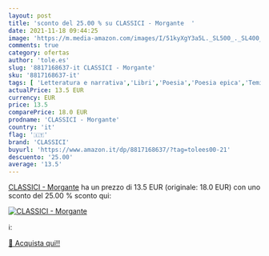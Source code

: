 ```yaml
---
layout: post
title: 'sconto del 25.00 % su CLASSICI - Morgante  '
date: 2021-11-18 09:44:25
image: 'https://m.media-amazon.com/images/I/51kyXgY3a5L._SL500_._SL400_.jpg'
comments: true
category: ofertas
author: 'tole.es'
slug: '8817168637-it CLASSICI - Morgante'
sku: '8817168637-it'
tags: [ 'Letteratura e narrativa','Libri','Poesia','Poesia epica','Temi e stili poetici','classici', ]
actualPrice: 13.5 EUR
currency: EUR
price: 13.5
comparePrice: 18.0 EUR
prodname: 'CLASSICI - Morgante'
country: 'it'
flag: '🇮🇹'
brand: 'CLASSICI'
buyurl: 'https://www.amazon.it/dp/8817168637/?tag=tolees00-21'
descuento: '25.00'
average: '13.5'
---
```


[CLASSICI - Morgante](https://www.amazon.it/dp/8817168637/?tag=tolees00-21) ha un prezzo di 13.5 EUR (originale: 18.0 EUR) con uno sconto del 25.00 % sconto qui:

[![CLASSICI - Morgante](https://m.media-amazon.com/images/I/51kyXgY3a5L._SL500_._SL400_.jpg)](https://www.amazon.it/dp/8817168637/?tag=tolees00-21)

ℹ️:


[🛒 Acquista qui!!](https://www.amazon.it/dp/8817168637/?tag=tolees00-21)
